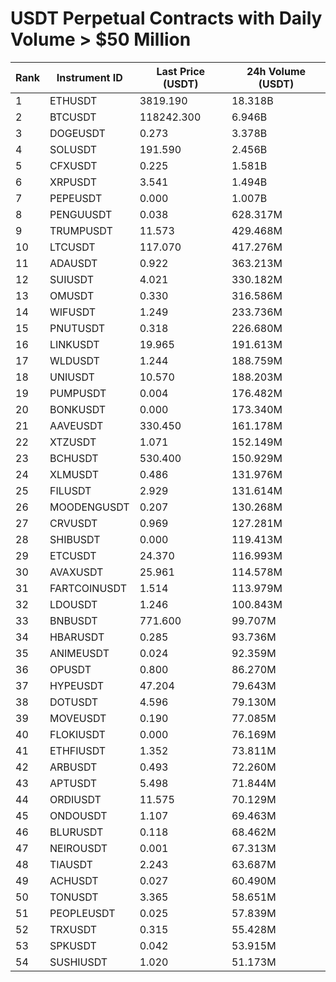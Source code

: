 # USDT Perpetual Contracts with Daily Volume > $50 Million

| Rank | Instrument ID | Last Price (USDT) | 24h Volume (USDT) |
|------|---------------|-------------------|-------------------|
| 1 | ETHUSDT | 3819.190 | 18.318B |
| 2 | BTCUSDT | 118242.300 | 6.946B |
| 3 | DOGEUSDT | 0.273 | 3.378B |
| 4 | SOLUSDT | 191.590 | 2.456B |
| 5 | CFXUSDT | 0.225 | 1.581B |
| 6 | XRPUSDT | 3.541 | 1.494B |
| 7 | PEPEUSDT | 0.000 | 1.007B |
| 8 | PENGUUSDT | 0.038 | 628.317M |
| 9 | TRUMPUSDT | 11.573 | 429.468M |
| 10 | LTCUSDT | 117.070 | 417.276M |
| 11 | ADAUSDT | 0.922 | 363.213M |
| 12 | SUIUSDT | 4.021 | 330.182M |
| 13 | OMUSDT | 0.330 | 316.586M |
| 14 | WIFUSDT | 1.249 | 233.736M |
| 15 | PNUTUSDT | 0.318 | 226.680M |
| 16 | LINKUSDT | 19.965 | 191.613M |
| 17 | WLDUSDT | 1.244 | 188.759M |
| 18 | UNIUSDT | 10.570 | 188.203M |
| 19 | PUMPUSDT | 0.004 | 176.482M |
| 20 | BONKUSDT | 0.000 | 173.340M |
| 21 | AAVEUSDT | 330.450 | 161.178M |
| 22 | XTZUSDT | 1.071 | 152.149M |
| 23 | BCHUSDT | 530.400 | 150.929M |
| 24 | XLMUSDT | 0.486 | 131.976M |
| 25 | FILUSDT | 2.929 | 131.614M |
| 26 | MOODENGUSDT | 0.207 | 130.268M |
| 27 | CRVUSDT | 0.969 | 127.281M |
| 28 | SHIBUSDT | 0.000 | 119.413M |
| 29 | ETCUSDT | 24.370 | 116.993M |
| 30 | AVAXUSDT | 25.961 | 114.578M |
| 31 | FARTCOINUSDT | 1.514 | 113.979M |
| 32 | LDOUSDT | 1.246 | 100.843M |
| 33 | BNBUSDT | 771.600 | 99.707M |
| 34 | HBARUSDT | 0.285 | 93.736M |
| 35 | ANIMEUSDT | 0.024 | 92.359M |
| 36 | OPUSDT | 0.800 | 86.270M |
| 37 | HYPEUSDT | 47.204 | 79.643M |
| 38 | DOTUSDT | 4.596 | 79.130M |
| 39 | MOVEUSDT | 0.190 | 77.085M |
| 40 | FLOKIUSDT | 0.000 | 76.169M |
| 41 | ETHFIUSDT | 1.352 | 73.811M |
| 42 | ARBUSDT | 0.493 | 72.260M |
| 43 | APTUSDT | 5.498 | 71.844M |
| 44 | ORDIUSDT | 11.575 | 70.129M |
| 45 | ONDOUSDT | 1.107 | 69.463M |
| 46 | BLURUSDT | 0.118 | 68.462M |
| 47 | NEIROUSDT | 0.001 | 67.313M |
| 48 | TIAUSDT | 2.243 | 63.687M |
| 49 | ACHUSDT | 0.027 | 60.490M |
| 50 | TONUSDT | 3.365 | 58.651M |
| 51 | PEOPLEUSDT | 0.025 | 57.839M |
| 52 | TRXUSDT | 0.315 | 55.428M |
| 53 | SPKUSDT | 0.042 | 53.915M |
| 54 | SUSHIUSDT | 1.020 | 51.173M |
